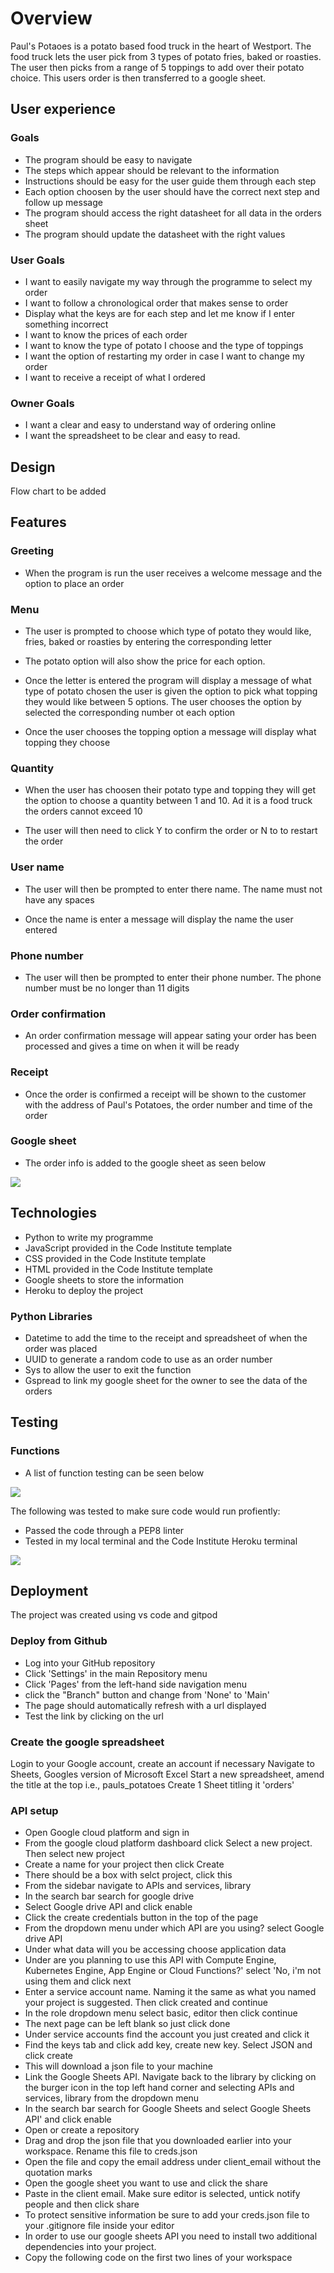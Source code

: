 # Overview

Paul's Potaoes is a potato based food truck in the heart of Westport. The food truck lets the user pick from 3 types of potato
fries, baked or roasties. The user then picks from a range of 5 toppings to add over their potato choice. This users order
is then transferred to a google sheet.


## User experience

### Goals

- The program should be easy to navigate
- The steps which appear should be relevant to the information
- Instructions should be easy for the user guide them through each step
- Each option choosen by the user should have the correct next step and follow up message
- The program should access the right datasheet for all data in the orders sheet
- The program should update the datasheet with the right values

### User Goals

- I want to easily navigate my way through the programme to select my order
- I want to follow a chronological order that makes sense to order 
- Display what the keys are for each step and let me know if I enter something incorrect
- I want to know the prices of each order
- I want to know the type of potato I choose and the type of toppings
- I want the option of restarting my order in case I want to change my order
- I want to receive a receipt of what I ordered

### Owner Goals

- I want a clear and easy to understand way of ordering online
- I want the spreadsheet to be clear and easy to read.


## Design

Flow chart to be added

## Features

### Greeting

- When the program is run the user receives a welcome message and the option to place an order

### Menu

- The user is prompted to choose which type of potato they would like, fries, baked or roasties by entering the corresponding letter

- The potato option will also show the price for each option.

- Once the letter is entered the program will display a message of what type of potato chosen the user is given the option to pick what 
  topping they would like between 5 options. The user chooses the option by selected the corresponding number ot each option

- Once the user chooses the topping option a message will display what topping they choose

### Quantity

- When the user has choosen their potato type and topping they will get the option to choose 
  a quantity between 1 and 10. Ad it is a food truck the orders cannot exceed 10

- The user will then need to click Y to confirm the order or N to to restart the order

### User name

- The user will then be prompted to enter there name. The name must not have any spaces

- Once the name is enter a message will display the name the user entered

### Phone number

- The user will then be prompted to enter their phone number. The phone number must be no longer than 11 digits

### Order confirmation

- An order confirmation message will appear sating your order has been processed and gives a time 
  on when it will be ready

### Receipt

- Once the order is confirmed a receipt will be shown to the customer with the address of Paul's Potatoes,
  the order number and time of the order

### Google sheet

- The order info is added to the google sheet as seen below

![](assests/goggle_spreadsheet.png)


## Technologies

- Python to write my programme
- JavaScript provided in the Code Institute template
- CSS provided in the Code Institute template
- HTML provided in the Code Institute template
- Google sheets to store the information
- Heroku to deploy the project

### Python Libraries

- Datetime to add the time to the receipt and spreadsheet of when the order was placed
- UUID to generate a random code to use as an order number
- Sys to allow the user to exit the function
- Gspread to link my google sheet for the owner to see the data of the orders

## Testing

### Functions

- A list of function testing can be seen below

![](assests/testing_spreadsheet.PNG)

The following was tested to make sure code would run profiently:

- Passed the code through a PEP8 linter
- Tested in my local terminal and the Code Institute Heroku terminal

![](assests/pepe.PNG)

## Deployment

The project was created using vs code and gitpod

### Deploy from Github

- Log into your GitHub repository
- Click 'Settings' in the main Repository menu
- Click 'Pages' from the left-hand side navigation menu
- click the "Branch" button and change from 'None' to 'Main'
- The page should automatically refresh with a url displayed
- Test the link by clicking on the url

### Create the google spreadsheet

Login to your Google account, create an account if necessary
Navigate to Sheets, Googles version of Microsoft Excel
Start a new spreadsheet, amend the title at the top i.e., pauls_potatoes
Create 1 Sheet titling it 'orders'

### API setup

- Open Google cloud platform and sign in
- From the google cloud platform dashboard click Select a new project. Then select new project
- Create a name for your project then click Create
- There should be a box with selct project, click this
- From the sidebar navigate to APIs and services, library
- In the search bar search for google drive
- Select Google drive API and click enable
- Click the create credentials button in the top of the page
- From the dropdown menu under which API are you using? select Google drive API
- Under what data will you be accessing choose application data
- Under are you planning to use this API with Compute Engine, Kubernetes Engine, App Engine or Cloud Functions?' select 'No, i'm not using them and click next
- Enter a service account name. Naming it the same as what you named your project  is suggested. Then click created and continue
- In the role dropdown menu select basic, editor then click continue
- The next page can be left blank so just click done
- Under service accounts find the account you just created and click it
- Find the keys tab and click add key, create new key. Select JSON and click create
- This will download a json file to your machine
- Link the Google Sheets API. Navigate back to the library by clicking on the burger icon in the top left hand corner and selecting APIs and services, library from the dropdown menu
- In the search bar search for Google Sheets and select Google Sheets API' and click enable
- Open or create a repository
- Drag and drop the json file that you downloaded earlier into your workspace. Rename this file to creds.json
- Open the file and copy the email address under client_email without the quotation marks
- Open the google sheet you want to use and click the share
- Paste in the client email. Make sure editor is selected, untick notify people and then click share
- To protect sensitive information be sure to add your creds.json file to your .gitignore file inside your editor
- In order to use our google sheets API you need to install two additional dependencies into your project.
- Copy the following code on the first two lines of your workspace
